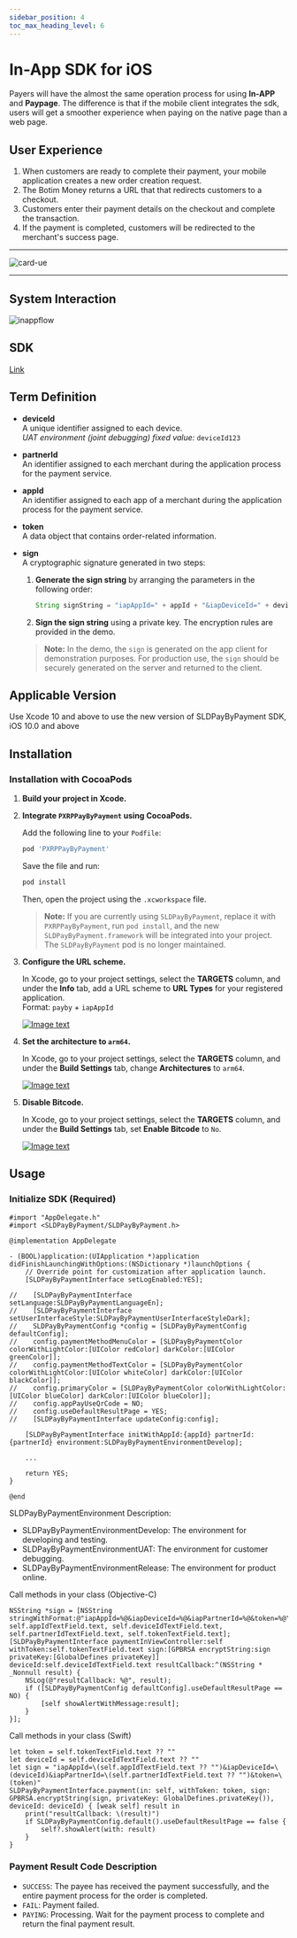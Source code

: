 ```yaml
---
sidebar_position: 4
toc_max_heading_level: 6
---
```


# In-App SDK for iOS

Payers will have the almost the same operation process for using **In-APP** and **Paypage**. The difference is that if the mobile client integrates the sdk, users will get a smoother experience when paying on the native page than a web page.


## User Experience

1. When customers are ready to complete their payment, your mobile application creates a new order creation request.
2. The Botim Money returns a URL that that redirects customers to a checkout.
3. Customers enter their payment details on the checkout and complete the transaction.
4. If the payment is completed, customers will be redirected to the merchant's success page.

---

![card-ue](../pic/card-ue-hosted.png)

---

## System Interaction

![inappflow](../pic/inapp.png)

## SDK

[Link](https://github.com/PayBy/PayBy-inApp-iOS)

## Term Definition

- **deviceId**  
    A unique identifier assigned to each device.  
    *UAT environment (joint debugging) fixed value:* `deviceId123`

- **partnerId**  
    An identifier assigned to each merchant during the application process for the payment service.

- **appId**  
    An identifier assigned to each app of a merchant during the application process for the payment service.

- **token**  
    A data object that contains order-related information.

- **sign**  
    A cryptographic signature generated in two steps:

    1. **Generate the sign string** by arranging the parameters in the following order:
       ```java
       String signString = "iapAppId=" + appId + "&iapDeviceId=" + deviceId + "&iapPartnerId=" + partnerId + "&token=" +             token;
       ```
    2. **Sign the sign string** using a private key. The encryption rules are provided in the demo.

    > **Note:** In the demo, the `sign` is generated on the app client for demonstration purposes. For production use, the         `sign` should be securely generated on the server and returned to the client.

## Applicable Version

Use Xcode 10 and above to use the new version of SLDPayByPayment SDK, iOS 10.0 and above

## Installation

### Installation with CocoaPods

1. **Build your project in Xcode.**
2. **Integrate `PXRPPayByPayment` using CocoaPods.**

   Add the following line to your `Podfile`:

   ```ruby
   pod 'PXRPPayByPayment'
   ```

   Save the file and run:

   ```bash
   pod install
   ```

   Then, open the project using the `.xcworkspace` file.

   > **Note:** If you are currently using `SLDPayByPayment`, replace it with `PXRPPayByPayment`, run `pod install`, and the new `SLDPayByPayment.framework` will be integrated into your project. The `SLDPayByPayment` pod is no longer maintained.

3. **Configure the URL scheme.**

   In Xcode, go to your project settings, select the **TARGETS** column, and under the **Info** tab, add a URL scheme to **URL Types** for your registered application.  
   Format: `payby` + `iapAppId`  
   
   [![Image text](https://github.com/PayBy/PayBy-inApp-iOS/raw/master/1661319255013.jpg)](https://github.com/PayBy/PayBy-inApp-iOS/blob/master/1661319255013.jpg)

4. **Set the architecture to `arm64`.**

   In Xcode, go to your project settings, select the **TARGETS** column, and under the **Build Settings** tab, change **Architectures** to `arm64`.  
   
   [![Image text](https://github.com/PayBy/PayBy-inApp-iOS/raw/master/1661244568047.jpg)](https://github.com/PayBy/PayBy-inApp-iOS/blob/master/1661244568047.jpg)

5. **Disable Bitcode.**

   In Xcode, go to your project settings, select the **TARGETS** column, and under the **Build Settings** tab, set **Enable Bitcode** to `No`.  
   
   [![Image text](https://github.com/PayBy/PayBy-inApp-iOS/raw/master/1661244707155.jpg)](https://github.com/PayBy/PayBy-inApp-iOS/blob/master/1661244707155.jpg)

## Usage

### Initialize SDK (Required)

```
#import "AppDelegate.h"
#import <SLDPayByPayment/SLDPayByPayment.h>

@implementation AppDelegate

- (BOOL)application:(UIApplication *)application didFinishLaunchingWithOptions:(NSDictionary *)launchOptions {
    // Override point for customization after application launch.
    [SLDPayByPaymentInterface setLogEnabled:YES];
    
//    [SLDPayByPaymentInterface setLanguage:SLDPayByPaymentLanguageEn];
//    [SLDPayByPaymentInterface setUserInterfaceStyle:SLDPayByPaymentUserInterfaceStyleDark];
//    SLDPayByPaymentConfig *config = [SLDPayByPaymentConfig defaultConfig];
//    config.paymentMethodMenuColor = [SLDPayByPaymentColor colorWithLightColor:[UIColor redColor] darkColor:[UIColor greenColor]];
//    config.paymentMethodTextColor = [SLDPayByPaymentColor colorWithLightColor:[UIColor whiteColor] darkColor:[UIColor blackColor]];
//    config.primaryColor = [SLDPayByPaymentColor colorWithLightColor:[UIColor blueColor] darkColor:[UIColor blueColor]];
//    config.appPayUseQrCode = NO;
//    config.useDefaultResultPage = YES;
//    [SLDPayByPaymentInterface updateConfig:config];

    [SLDPayByPaymentInterface initWithAppId:{appId} partnerId:{partnerId} environment:SLDPayByPaymentEnvironmentDevelop];

    ...

    return YES;
}

@end
```

SLDPayByPaymentEnvironment Description:

- SLDPayByPaymentEnvironmentDevelop: The environment for developing and testing.
- SLDPayByPaymentEnvironmentUAT: The environment for customer debugging.
- SLDPayByPaymentEnvironmentRelease: The environment for product online.


Call methods in your class (Objective-C)

```
NSString *sign = [NSString stringWithFormat:@"iapAppId=%@&iapDeviceId=%@&iapPartnerId=%@&token=%@", self.appIdTextField.text, self.deviceIdTextField.text, self.partnerIdTextField.text, self.tokenTextField.text];
[SLDPayByPaymentInterface paymentInViewController:self withToken:self.tokenTextField.text sign:[GPBRSA encryptString:sign privateKey:[GlobalDefines privateKey]] deviceId:self.deviceIdTextField.text resultCallback:^(NSString * _Nonnull result) {
    NSLog(@"resultCallback: %@", result);
    if ([SLDPayByPaymentConfig defaultConfig].useDefaultResultPage == NO) {
        [self showAlertWithMessage:result];
    }
}];
```

Call methods in your class (Swift)

```
let token = self.tokenTextField.text ?? ""
let deviceId = self.deviceIdTextField.text ?? ""
let sign = "iapAppId=\(self.appIdTextField.text ?? "")&iapDeviceId=\(deviceId)&iapPartnerId=\(self.partnerIdTextField.text ?? "")&token=\(token)"
SLDPayByPaymentInterface.payment(in: self, withToken: token, sign: GPBRSA.encryptString(sign, privateKey: GlobalDefines.privateKey()), deviceId: deviceId) { [weak self] result in
    print("resultCallback: \(result)")
    if SLDPayByPaymentConfig.default().useDefaultResultPage == false {
        self?.showAlert(with: result)
    }
}
```

### Payment Result Code Description

- `SUCCESS`: The payee has received the payment successfully, and the entire payment process for the order is completed.
- `FAIL`: Payment failed.
- `PAYING`: Processing. Wait for the payment process to complete and return the final payment result.
